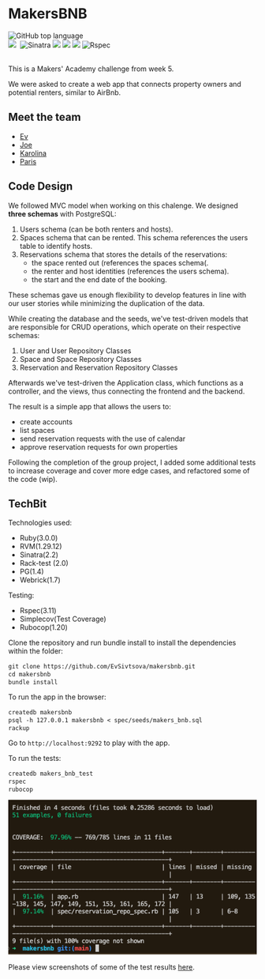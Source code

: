 MakersBNB
=================

<div align="left">
  <img alt="GitHub top language" src="https://img.shields.io/github/languages/top/EvSivtsova/makersbnb">
</div>
<div>
  <img src="https://img.shields.io/badge/ruby-%23CC342D.svg?style=for-the-badge&logo=ruby&logoColor=white"/>&nbsp
  <img src="https://img.shields.io/badge/Sinatra-black?style=for-the-badge&logo=Sinatra&logoColor=white" alt="Sinatra"/>
  <img src="https://img.shields.io/badge/postgres-%23316192.svg?style=for-the-badge&logo=postgresql&logoColor=white"/> 
  <img src="https://img.shields.io/badge/html5-%23E34F26.svg?style=for-the-badge&logo=html5&logoColor=white"/>
  <img src="https://img.shields.io/badge/css3-%231572B6.svg?style=for-the-badge&logo=css3&logoColor=white"/>
  <img src="https://img.shields.io/badge/RSpec-blue?style=for-the-badge&logo=Rspec&logoColor=white" alt="Rspec"/>
</div><br>

This is a Makers' Academy challenge from week 5.

We were asked to create a web app that connects property owners and potential renters, similar to AirBnb.

## Meet the team

* [Ev](https://github.com/EvSivtsova)<br>
* [Joe](https://github.com/Joseph-ER)<br>
* [Karolina](https://github.com/karolina-codes)
* [Paris](https://github.com/ParisMonson)<br>

## Code Design

We followed MVC model when working on this chalenge. We designed **three schemas** with PostgreSQL:
1. Users schema (can be both renters and hosts).
2. Spaces schema that can be rented. This schema references the users table to identify hosts. 
3. Reservations schema that stores the details of the reservations:
   * the space rented out (references the spaces schema(.
   * the renter and host identities (references the users schema).
   * the start and the end date of the booking.
   
These schemas gave us enough flexibility to develop features in line with our user stories while minimizing the duplication of the data.

While creating the database and the seeds, we've test-driven models that are responsible for CRUD operations, which operate on their respective schemas:

1. User and User Repository Classes
2. Space and Space Repository Classes
3. Reservation and Reservation Repository Classes

Afterwards we've test-driven the Application class, which functions as a controller, and the views, thus connecting the frontend and the backend. 

The result is a simple app that allows the users to:
* create accounts 
* list spaces
* send reservation requests with the use of calendar
* approve reservation requests for own properties

Following the completion of the group project, I added some additional tests to increase coverage and cover more edge cases, and refactored some of the code (wip). 

## TechBit

Technologies used:

* Ruby(3.0.0)
* RVM(1.29.12)
* Sinatra(2.2)
* Rack-test (2.0)
* PG(1.4)
* Webrick(1.7)

Testing:
* Rspec(3.11)
* Simplecov(Test Coverage)
* Rubocop(1.20)

Clone the repository and run bundle install to install the dependencies within the folder:

```
git clone https://github.com/EvSivtsova/makersbnb.git
cd makersbnb
bundle install
```

To run the app in the browser:

```
createdb makersbnb
psql -h 127.0.0.1 makersbnb < spec/seeds/makers_bnb.sql
rackup
```

Go to `http://localhost:9292` to play with the app.

To run the tests:

```
createdb makers_bnb_test
rspec
rubocop
```
<img src='https://github.com/EvSivtsova/makersbnb/blob/main/outputs/total_test_coverage.png'>

Please view screenshots of some of the test results [here](https://github.com/EvSivtsova/makersbnb/tree/main/outputs).
